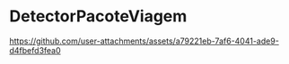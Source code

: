 # DetectorPacoteViagem




https://github.com/user-attachments/assets/a79221eb-7af6-4041-ade9-d4fbefd3fea0


